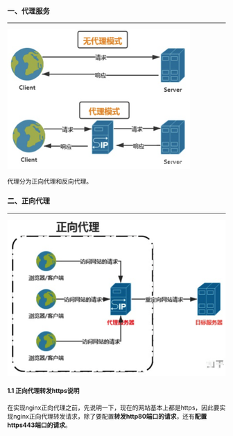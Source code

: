 ### 一、代理服务

---

<img src="img/image-20221122141525912.png" alt="image-20221122141525912" style="zoom: 50%;" />

代理分为正向代理和反向代理。



### 二、正向代理

---

<img src="img/image-20221122141757838.png" alt="image-20221122141757838" style="zoom:50%;" />

#### 1.1 正向代理转发https说明

在实现nginx正向代理之前，先说明一下，现在的网站基本上都是https，因此要实现nginx正向代理转发请求，除了要配置**转发http80端口的请求**，还有**配置https443端口的请求**。

```json
```














































































































